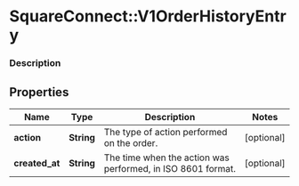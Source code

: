 # SquareConnect::V1OrderHistoryEntry

### Description

## Properties
Name | Type | Description | Notes
------------ | ------------- | ------------- | -------------
**action** | **String** | The type of action performed on the order. | [optional] 
**created_at** | **String** | The time when the action was performed, in ISO 8601 format. | [optional] 


